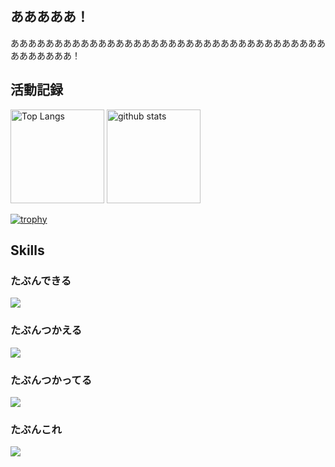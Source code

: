 ## あああああ！

あああああああああああああああああああああああああああああああああああああああああああ！

## 活動記録
<p align="left"> 
  <img alt="Top Langs" height="150px" src="https://github-readme-stats.vercel.app/api/top-langs/?username=Raito5963&layout=compact&show_icons=true&theme=onedark" />
  <img alt="github stats" height="150px" src="https://github-readme-stats.vercel.app/api?username=Raito5963&theme=onedark&show_icons=ture" />
</p>

[![trophy](https://github-profile-trophy.vercel.app/?username=Raito5963&theme=onedark&column=7)](https://github.com/ryo-ma/github-profile-trophy)


## Skills
### たぶんできる
![](https://skillicons.dev/icons?i=ts,js,html,css,c,cs,cpp,py)

### たぶんつかえる
![](https://skillicons.dev/icons?i=nextjs,react,nuxtjs,tailwind,anaconda,nodejs)

### たぶんつかってる
![](https://skillicons.dev/icons?i=github,discord,obsidian,md,figma,vercel,firebase,supabase,gcp,gmail)

### たぶんこれ
![](https://skillicons.dev/icons?i=visualstudio,vscode)


